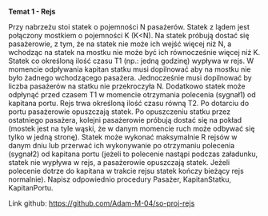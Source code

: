 **Temat 1 - Rejs**

Przy nabrzeżu stoi statek o pojemności N pasażerów. Statek z lądem jest połączony mostkiem o
pojemności K (K<N). Na statek próbują dostać się pasażerowie, z tym, że na statek nie może ich
wejść więcej niż N, a wchodząc na statek na mostku nie może być ich równocześnie więcej niż K.
Statek co określoną ilość czasu T1 (np.: jedną godzinę) wypływa w rejs. W momencie odpływania
kapitan statku musi dopilnować aby na mostku nie było żadnego wchodzącego pasażera.
Jednocześnie musi dopilnować by liczba pasażerów na statku nie przekroczyła N. Dodatkowo statek
może odpłynąć przed czasem T1 w momencie otrzymania polecenia (sygnał1) od kapitana portu.
Rejs trwa określoną ilość czasu równą T2. Po dotarciu do portu pasażerowie opuszczają statek. Po
opuszczeniu statku przez ostatniego pasażera, kolejni pasażerowie próbują dostać się na pokład
(mostek jest na tyle wąski, że w danym momencie ruch może odbywać się tylko w jedną stronę).
Statek może wykonać maksymalnie R rejsów w danym dniu lub przerwać ich wykonywanie po
otrzymaniu polecenia (sygnał2) od kapitana portu (jeżeli to polecenie nastąpi podczas załadunku,
statek nie wypływa w rejs, a pasażerowie opuszczają statek. Jeżeli polecenie dotrze do kapitana w
trakcie rejsu statek kończy bieżący rejs normalnie).
Napisz odpowiednio procedury Pasażer, KapitanStatku, KapitanPortu.

Link github: https://github.com/Adam-M-04/so-proj-rejs
